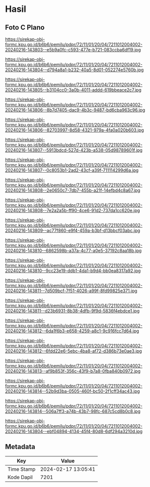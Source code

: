 # Hasil

## Foto C Plano

https://sirekap-obj-formc.kpu.go.id/b6b6/pemilu/pdpr/72/11/01/20/04/7211012004002-20240216-143803--e5b9a0fc-c593-477e-b721-083ccba6df19.jpg

https://sirekap-obj-formc.kpu.go.id/b6b6/pemilu/pdpr/72/11/01/20/04/7211012004002-20240216-143804--d794a8a1-b232-40a5-8d01-052274e5760b.jpg

https://sirekap-obj-formc.kpu.go.id/b6b6/pemilu/pdpr/72/11/01/20/04/7211012004002-20240216-143805--b3104cc0-3a0b-4011-addd-619bbeace2c7.jpg

https://sirekap-obj-formc.kpu.go.id/b6b6/pemilu/pdpr/72/11/01/20/04/7211012004002-20240216-143806--8b7d7405-dac9-4b3c-9487-bd6cba963c96.jpg

https://sirekap-obj-formc.kpu.go.id/b6b6/pemilu/pdpr/72/11/01/20/04/7211012004002-20240216-143806--82703997-8d58-4321-979a-4fa0a020b603.jpg

https://sirekap-obj-formc.kpu.go.id/b6b6/pemilu/pdpr/72/11/01/20/04/7211012004002-20240216-143807--5913bdcd-527d-423b-a538-05d98789601f.jpg

https://sirekap-obj-formc.kpu.go.id/b6b6/pemilu/pdpr/72/11/01/20/04/7211012004002-20240216-143807--0c8053b1-2ad2-43cf-a39f-711114299d6a.jpg

https://sirekap-obj-formc.kpu.go.id/b6b6/pemilu/pdpr/72/11/01/20/04/7211012004002-20240216-143808--2e0650c7-7db7-455b-a21f-14efbd4c8a67.jpg

https://sirekap-obj-formc.kpu.go.id/b6b6/pemilu/pdpr/72/11/01/20/04/7211012004002-20240216-143808--7e2a2a5b-ff90-4ce6-91d2-737da1cc620e.jpg

https://sirekap-obj-formc.kpu.go.id/b6b6/pemilu/pdpr/72/11/01/20/04/7211012004002-20240216-143809--ac77f860-e9f4-459a-b3bf-d13bbcf03abc.jpg

https://sirekap-obj-formc.kpu.go.id/b6b6/pemilu/pdpr/72/11/01/20/04/7211012004002-20240216-143810--6862598b-a37a-4c77-a0e5-37192c8aa18b.jpg

https://sirekap-obj-formc.kpu.go.id/b6b6/pemilu/pdpr/72/11/01/20/04/7211012004002-20240216-143810--9cc23e19-ddb1-4da1-b9d4-bb0ea8317a92.jpg

https://sirekap-obj-formc.kpu.go.id/b6b6/pemilu/pdpr/72/11/01/20/04/7211012004002-20240216-143811--7d509bcf-7f51-4026-a99f-8fd99825e371.jpg

https://sirekap-obj-formc.kpu.go.id/b6b6/pemilu/pdpr/72/11/01/20/04/7211012004002-20240216-143811--d23b6931-8b38-4dfb-9f9d-5836f4ebdce1.jpg

https://sirekap-obj-formc.kpu.go.id/b6b6/pemilu/pdpr/72/11/01/20/04/7211012004002-20240216-143812--6da1f6b3-e658-4259-a8c1-9c916fcc7d64.jpg

https://sirekap-obj-formc.kpu.go.id/b6b6/pemilu/pdpr/72/11/01/20/04/7211012004002-20240216-143812--6fdd22e6-5ebc-4ba8-af72-d386b73e0ae3.jpg

https://sirekap-obj-formc.kpu.go.id/b6b6/pemilu/pdpr/72/11/01/20/04/7211012004002-20240216-143813--af9b853f-356c-43f9-b7a8-0fba840b0972.jpg

https://sirekap-obj-formc.kpu.go.id/b6b6/pemilu/pdpr/72/11/01/20/04/7211012004002-20240216-143814--52b9d3ba-0505-460f-bc50-2f1cff34ac43.jpg

https://sirekap-obj-formc.kpu.go.id/b6b6/pemilu/pdpr/72/11/01/20/04/7211012004002-20240216-143814--506a7ff3-a74b-43b7-98fc-687c5cd8b0c8.jpg

https://sirekap-obj-formc.kpu.go.id/b6b6/pemilu/pdpr/72/11/01/20/04/7211012004002-20240216-143804--ebf04894-4134-45f4-80d8-6df294a3210d.jpg


## Metadata

| Key        | Value               |
| ---------- | ------------------- |
| Time Stamp | 2024-02-17 13:05:41 |
| Kode Dapil | 7201                |



